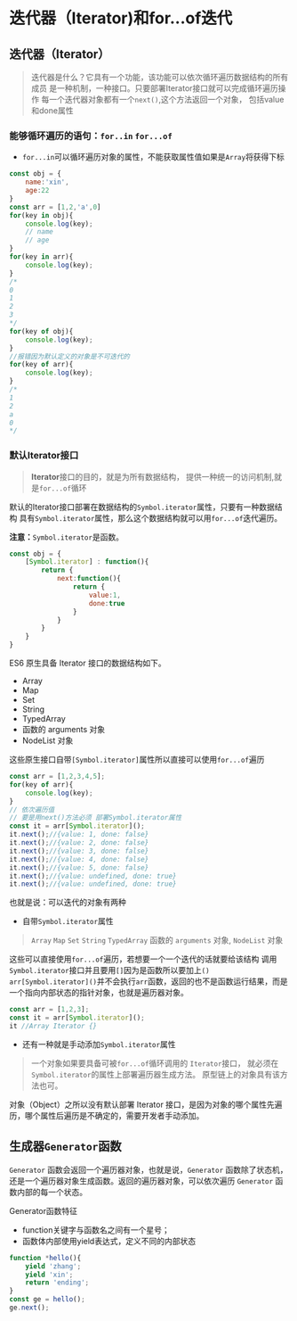 # 迭代器（Iterator)和for...of迭代

## 迭代器（Iterator）

> 迭代器是什么？它具有一个功能，该功能可以依次循环遍历数据结构的所有成员
> 是一种机制，一种接口。只要部署Iterator接口就可以完成循环遍历操作
> 每一个迭代器对象都有一个`next()`,这个方法返回一个对象，
> 包括value和done属性

### 能够循环遍历的语句：`for..in` `for...of`

- `for...in`可以循环遍历对象的属性，不能获取属性值如果是`Array`将获得下标

```js
const obj = {
    name:'xin',
    age:22
}
const arr = [1,2,'a',0]
for(key in obj){
    console.log(key);
    // name
    // age
}
for(key in arr){
    console.log(key);
}
/*
0
1
2
3
*/
for(key of obj){
    console.log(key);
}
//报错因为默认定义的对象是不可迭代的
for(key of arr){
    console.log(key);
}
/*
1
2
a
0
*/
```

### 默认Iterator接口

> **Iterator**接口的目的，就是为所有数据结构，
> 提供一种统一的访问机制,就是`for...of`循环

默认的Iterator接口部署在数据结构的`Symbol.iterator`属性，只要有一种数据结构
具有`Symbol.iterator`属性，那么这个数据结构就可以用`for...of`迭代遍历。

**注意：**`Symbol.iterator`是函数。

```js
const obj = {
    [Symbol.iterator] : function(){
        return {
            next:function(){
                return {
                    value:1,
                    done:true
                }
            }
        }
    }
}
```

ES6 原生具备 Iterator 接口的数据结构如下。

- Array
- Map
- Set
- String
- TypedArray
- 函数的 arguments 对象
- NodeList 对象

这些原生接口自带`[Symbol.iterator]`属性所以直接可以使用`for...of`遍历

```js
const arr = [1,2,3,4,5];
for(key of arr){
    console.log(key);
}
// 依次遍历值
// 要是用next()方法必须 部署Symbol.iterator属性
const it = arr[Symbol.iterator]();
it.next();//{value: 1, done: false}
it.next();//{value: 2, done: false}
it.next();//{value: 3, done: false}
it.next();//{value: 4, done: false}
it.next();//{value: 5, done: false}
it.next();//{value: undefined, done: true}
it.next();//{value: undefined, done: true}
```

也就是说：可以迭代的对象有两种

- 自带`Symbol.iterator`属性

> `Array` `Map` `Set` `String` `TypedArray`
> 函数的 `arguments` 对象, `NodeList` 对象

这些可以直接使用`for...of`遍历，若想要一个一个迭代的话就要给该结构
调用`Symbol.iterator`接口并且要用`[]`因为是函数所以要加上`()`
`arr[Symbol.iterator]()`并不会执行`arr`函数，返回的也不是函数运行结果，而是一个指向内部状态的指针对象，也就是遍历器对象。

```js
const arr = [1,2,3];
const it = arr[Symbol.iterator]();
it //Array Iterator {}
```

- 还有一种就是手动添加`Symbol.iterator`属性

> 一个对象如果要具备可被`for...of`循环调用的 `Iterator`接口，
> 就必须在`Symbol.iterator`的属性上部署遍历器生成方法。
> 原型链上的对象具有该方法也可。

对象（Object）之所以没有默认部署 Iterator 接口，是因为对象的哪个属性先遍历，哪个属性后遍历是不确定的，需要开发者手动添加。

## 生成器`Generator`函数

`Generator` 函数会返回一个遍历器对象，也就是说，`Generator` 函数除了状态机，还是一个遍历器对象生成函数。返回的遍历器对象，可以依次遍历 `Generator` 函数内部的每一个状态。

Generator函数特征

- function关键字与函数名之间有一个星号；
- 函数体内部使用yield表达式，定义不同的内部状态

```js
function *hello(){
    yield 'zhang';
    yield 'xin';
    return 'ending';
}
const ge = hello();
ge.next();
```

